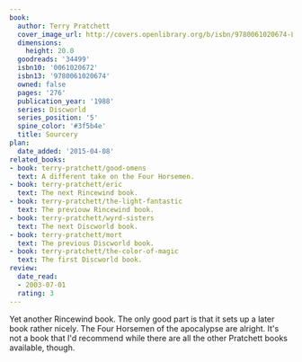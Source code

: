 ```yaml
---
book:
  author: Terry Pratchett
  cover_image_url: http://covers.openlibrary.org/b/isbn/9780061020674-L.jpg
  dimensions:
    height: 20.0
  goodreads: '34499'
  isbn10: '0061020672'
  isbn13: '9780061020674'
  owned: false
  pages: '276'
  publication_year: '1988'
  series: Discworld
  series_position: '5'
  spine_color: '#3f5b4e'
  title: Sourcery
plan:
  date_added: '2015-04-08'
related_books:
- book: terry-pratchett/good-omens
  text: A different take on the Four Horsemen.
- book: terry-pratchett/eric
  text: The next Rincewind book.
- book: terry-pratchett/the-light-fantastic
  text: The previouw Rincewind book.
- book: terry-pratchett/wyrd-sisters
  text: The next Discworld book.
- book: terry-pratchett/mort
  text: The previous Discworld book.
- book: terry-pratchett/the-color-of-magic
  text: The first Discworld book.
review:
  date_read:
  - 2003-07-01
  rating: 3
---
```


Yet another Rincewind book. The only good part is that it sets up a later book rather nicely. The Four Horsemen of the
apocalypse are alright. It's not a book that I'd recommend while there are all the other Pratchett books available,
though.
